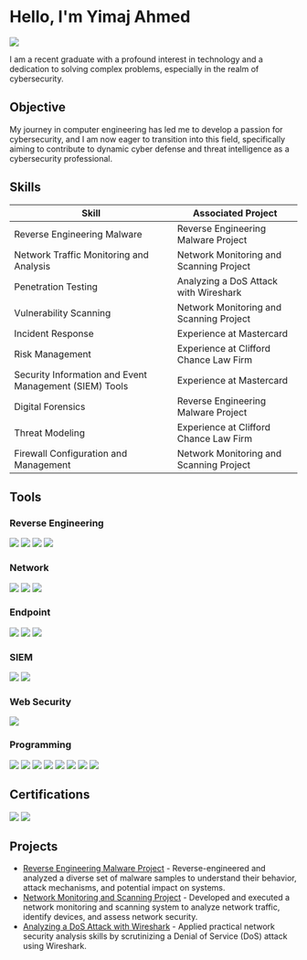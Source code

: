 # Hello, I'm Yimaj Ahmed
<a href="https://www.linkedin.com/in/yimaj-ahmed-ba795b251/" target="_blank"><img src="https://img.shields.io/badge/-LinkedIn-0072b1?&style=for-the-badge&logo=linkedin&logoColor=white" /></a>

I am a recent graduate with a profound interest in technology and a dedication to solving complex problems, especially in the realm of cybersecurity.

## Objective

My journey in computer engineering has led me to develop a passion for cybersecurity, and I am now eager to transition into this field, specifically aiming to contribute to dynamic cyber defense and threat intelligence as a cybersecurity professional.

## Skills

| Skill                                         | Associated Project         |
|-----------------------------------------------|----------------------------|
| Reverse Engineering Malware                   | Reverse Engineering Malware Project |
| Network Traffic Monitoring and Analysis       | Network Monitoring and Scanning Project |
| Penetration Testing                           | Analyzing a DoS Attack with Wireshark |
| Vulnerability Scanning                        | Network Monitoring and Scanning Project |
| Incident Response                             | Experience at Mastercard |
| Risk Management                               | Experience at Clifford Chance Law Firm |
| Security Information and Event Management (SIEM) Tools | Experience at Mastercard |
| Digital Forensics                             | Reverse Engineering Malware Project |
| Threat Modeling                               | Experience at Clifford Chance Law Firm |
| Firewall Configuration and Management         | Network Monitoring and Scanning Project |

## Tools

### Reverse Engineering
<div>
    <img src="https://img.shields.io/badge/-IDA_Pro-333333?&style=for-the-badge&logo=IDAPro&logoColor=white" />
    <img src="https://img.shields.io/badge/-OllyDBG-4B275F?&style=for-the-badge&logoColor=white" />
    <img src="https://img.shields.io/badge/-JADX-3DDC84?&style=for-the-badge&logo=Android&logoColor=white" />
    <img src="https://img.shields.io/badge/-Android_Studio-3DDC84?&style=for-the-badge&logo=AndroidStudio&logoColor=white" />
</div>

### Network
<div>
    <img src="https://img.shields.io/badge/-Wireshark-1679A7?&style=for-the-badge&logo=Wireshark&logoColor=white" />
    <img src="https://img.shields.io/badge/-Nmap-006400?&style=for-the-badge&logo=Nmap&logoColor=white" />
    <img src="https://img.shields.io/badge/-Suricata-EF3B2D?&style=for-the-badge&logo=Suricata&logoColor=white" />
</div>

### Endpoint
<div>
    <img src="https://img.shields.io/badge/-CrowdStrike-EF3B2D?&style=for-the-badge&logo=CrowdStrike&logoColor=white" />
    <img src="https://img.shields.io/badge/-Metasploit-003C6C?&style=for-the-badge&logo=Metasploit&logoColor=white" />
    <img src="https://img.shields.io/badge/-VMware-607078?&style=for-the-badge&logo=VMware&logoColor=white" />
</div>

### SIEM
<div>
    <img src="https://img.shields.io/badge/-Splunk-000000?&style=for-the-badge&logo=Splunk&logoColor=white" />
    <img src="https://img.shields.io/badge/-Microsoft_Sentinel-0078D4?&style=for-the-badge&logo=Microsoft&logoColor=white" />
</div>

### Web Security
<div>
    <img src="https://img.shields.io/badge/-Burp_Suite-FF7A00?&style=for-the-badge&logo=BurpSuite&logoColor=white" />
</div>

### Programming
<div>
    <img src="https://img.shields.io/badge/-Python-FFD43B?&style=for-the-badge&logo=Python&logoColor=black" />
    <img src="https://img.shields.io/badge/-Java-007396?&style=for-the-badge&logo=Java&logoColor=white" />
    <img src="https://img.shields.io/badge/-C-00599C?&style=for-the-badge&logo=C&logoColor=white" />
    <img src="https://img.shields.io/badge/-C++-00599C?&style=for-the-badge&logo=C%2B%2B&logoColor=white" />
    <img src="https://img.shields.io/badge/-SQL-4479A1?&style=for-the-badge&logo=MySQL&logoColor=white" />
    <img src="https://img.shields.io/badge/-Assembly-007ACC?&style=for-the-badge&logoColor=white" />
    <img src="https://img.shields.io/badge/-Verilog-00A4EF?&style=for-the-badge&logo=Microsoft&logoColor=white" />
    <img src="https://img.shields.io/badge/-VHDL-4B275F?&style=for-the-badge&logoColor=white" />
</div>

## Certifications

<div>
<img src="https://img.shields.io/badge/-Security%2B-FF0000?&style=for-the-badge&logo=CompTIA&logoColor=white" />
<img src="https://img.shields.io/badge/-Google_Cybersecurity_Certificate-34A853?&style=for-the-badge&logo=Google&logoColor=white" />
</div>

## Projects
- [Reverse Engineering Malware Project](#) - Reverse-engineered and analyzed a diverse set of malware samples to understand their behavior, attack mechanisms, and potential impact on systems.
- [Network Monitoring and Scanning Project](#) - Developed and executed a network monitoring and scanning system to analyze network traffic, identify devices, and assess network security.
- [Analyzing a DoS Attack with Wireshark](#) - Applied practical network security analysis skills by scrutinizing a Denial of Service (DoS) attack using Wireshark.
